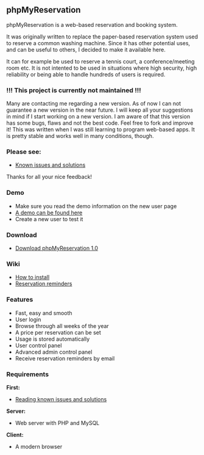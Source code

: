 ## phpMyReservation

phpMyReservation is a web-based reservation and booking system.

It was originally written to replace the paper-based reservation system used to reserve a common washing machine. Since it has other potential uses, and can be useful to others, I decided to make it available here.

It can for example be used to reserve a tennis court, a conference/meeting room etc. It is not intented to be used in situations where high security, high reliability or being able to handle hundreds of users is required.

### !!! This project is currently not maintained !!!

Many are contacting me regarding a new version. As of now I can not guarantee a new version in the near future. I will keep all your suggestions in mind if I start working on a new version. I am aware of that this version has some bugs, flaws and not the best code. Feel free to fork and improve it! This was written when I was still learning to program web-based apps. It is pretty stable and works well in many conditions, though.

### Please see:

* [Known issues and solutions](http://www.olejon.net/code/phpmyreservation/?issues)

Thanks for all your nice feedback!

### Demo

* Make sure you read the demo information on the new user page
* [A demo can be found here](http://www.olejon.net/code/phpmyreservation/?demo)
* Create a new user to test it

### Download

* [Download phpMyReservation 1.0](http://www.olejon.net/code/phpmyreservation/files/phpmyreservation-1.0.tar.bz2)

### Wiki

* [How to install](https://www.olejon.net/code/phpmyreservation/?install)
* [Reservation reminders](https://www.olejon.net/code/phpmyreservation/?reservation_reminders)

### Features

* Fast, easy and smooth
* User login
* Browse through all weeks of the year
* A price per reservation can be set
* Usage is stored automatically
* User control panel
* Advanced admin control panel
* Receive reservation reminders by email

### Requirements

**First:**

* [Reading known issues and solutions](http://www.olejon.net/code/phpmyreservation/?issues)

**Server:**

* Web server with PHP and MySQL

**Client:**

* A modern browser
